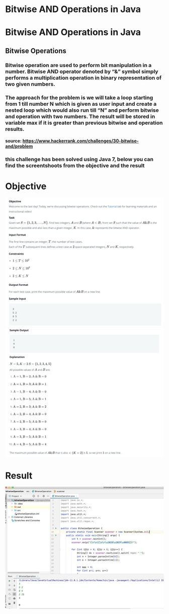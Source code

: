  # Bitwise AND Operations in Java 


# Bitwise AND Operations in Java 

## Bitwise Operations
### Bitwise operation are used to perform bit manipulation in a number. Bitwise AND operator denoted by “&” symbol simply performs a multiplication operation in binary representation of two given numbers.

### The approach for the problem is we will take a loop starting from 1 till number N which is given as user input and create a nested loop which would also run till “N” and perform bitwise and operation with two numbers. The result will be stored in variable max if it is greater than previous bitwise and operation results.


#### source: https://www.hackerrank.com/challenges/30-bitwise-and/problem

### this challenge has been solved using Java 7, below you can find the screentshoots from the objective and the result

# Objective

<img width="764" alt="Regular Expressions Patterns in Java" src="https://github.com/jaimehernan95/BitwiseOperations/blob/main/image/bO0.png">

<img width="764" alt="Regular Expressions Patterns in Java" src="https://github.com/jaimehernan95/BitwiseOperations/blob/main/image/bO1.png">



# Result

<img width="764" alt="RegularExpressionsJava" src="https://github.com/jaimehernan95/BitwiseOperations/blob/main/image/bO2.png">



